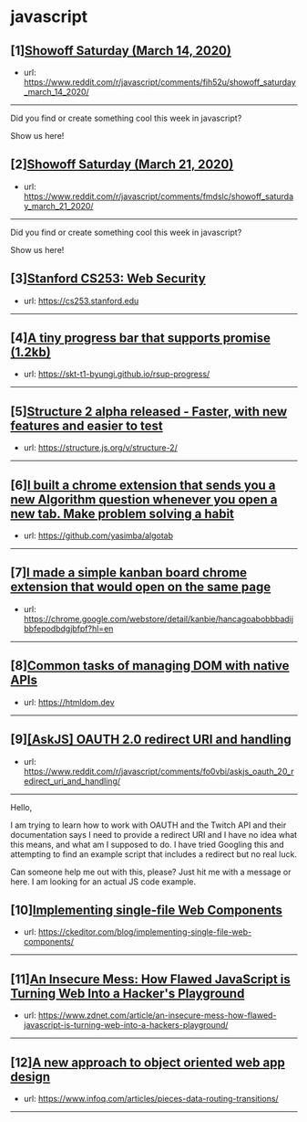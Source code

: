 # javascript
## [1][Showoff Saturday (March 14, 2020)](https://www.reddit.com/r/javascript/comments/fih52u/showoff_saturday_march_14_2020/)
- url: https://www.reddit.com/r/javascript/comments/fih52u/showoff_saturday_march_14_2020/
---
Did you find or create something cool this week in javascript? 

Show us here!
## [2][Showoff Saturday (March 21, 2020)](https://www.reddit.com/r/javascript/comments/fmdslc/showoff_saturday_march_21_2020/)
- url: https://www.reddit.com/r/javascript/comments/fmdslc/showoff_saturday_march_21_2020/
---
Did you find or create something cool this week in javascript? 

Show us here!
## [3][Stanford CS253: Web Security](https://www.reddit.com/r/javascript/comments/fnpzdx/stanford_cs253_web_security/)
- url: https://cs253.stanford.edu
---

## [4][A tiny progress bar that supports promise (1.2kb)](https://www.reddit.com/r/javascript/comments/fnixfa/a_tiny_progress_bar_that_supports_promise_12kb/)
- url: https://skt-t1-byungi.github.io/rsup-progress/
---

## [5][Structure 2 alpha released - Faster, with new features and easier to test](https://www.reddit.com/r/javascript/comments/fo3zdr/structure_2_alpha_released_faster_with_new/)
- url: https://structure.js.org/v/structure-2/
---

## [6][I built a chrome extension that sends you a new Algorithm question whenever you open a new tab. Make problem solving a habit](https://www.reddit.com/r/javascript/comments/fnor70/i_built_a_chrome_extension_that_sends_you_a_new/)
- url: https://github.com/yasimba/algotab
---

## [7][I made a simple kanban board chrome extension that would open on the same page](https://www.reddit.com/r/javascript/comments/fo33eb/i_made_a_simple_kanban_board_chrome_extension/)
- url: https://chrome.google.com/webstore/detail/kanbie/hancagoabobbbadijbbfepodbdgjbfpf?hl=en
---

## [8][Common tasks of managing DOM with native APIs](https://www.reddit.com/r/javascript/comments/fnf4na/common_tasks_of_managing_dom_with_native_apis/)
- url: https://htmldom.dev
---

## [9][[AskJS] OAUTH 2.0 redirect URI and handling](https://www.reddit.com/r/javascript/comments/fo0vbi/askjs_oauth_20_redirect_uri_and_handling/)
- url: https://www.reddit.com/r/javascript/comments/fo0vbi/askjs_oauth_20_redirect_uri_and_handling/
---
 

Hello,

I am trying to learn how to work with OAUTH and the Twitch API and their documentation says I need to provide a redirect URI and I have no idea what this means, and what am I supposed to do. I have tried Googling this and attempting to find an example script that includes a redirect but no real luck.

Can someone help me out with this, please? Just hit me with a message or here. I am looking for an actual JS code example.
## [10][Implementing single-file Web Components](https://www.reddit.com/r/javascript/comments/fnj51n/implementing_singlefile_web_components/)
- url: https://ckeditor.com/blog/implementing-single-file-web-components/
---

## [11][An Insecure Mess: How Flawed JavaScript is Turning Web Into a Hacker's Playground](https://www.reddit.com/r/javascript/comments/fo0kpg/an_insecure_mess_how_flawed_javascript_is_turning/)
- url: https://www.zdnet.com/article/an-insecure-mess-how-flawed-javascript-is-turning-web-into-a-hackers-playground/
---

## [12][A new approach to object oriented web app design](https://www.reddit.com/r/javascript/comments/fo3i9z/a_new_approach_to_object_oriented_web_app_design/)
- url: https://www.infoq.com/articles/pieces-data-routing-transitions/
---


